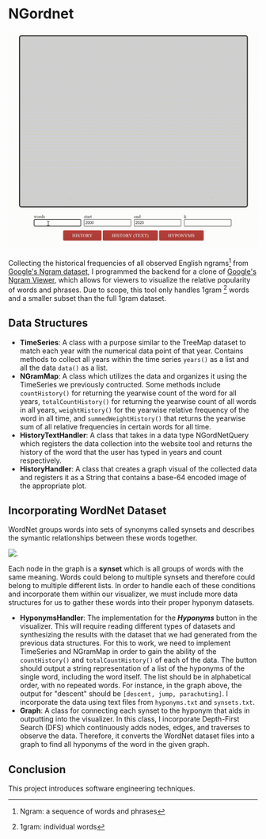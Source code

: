 # NGordnet


  
![](https://github.com/angela-rodriguezz/NGordnet/blob/main/hyponyms%20gif.gif)


Collecting the historical frequencies of all observed English ngrams[^1] from [Google's Ngram dataset](http://storage.googleapis.com/books/ngrams/books/datasetsv3.html), I programmed the backend for a clone of [Google's Ngram Viewer](https://books.google.com/ngrams/graph?content=global+warming%2Cto+the+moon&year_start=1800&year_end=2019&corpus=en-2019&smoothing=0), which allows for viewers to visualize the relative popularity of words and phrases. Due to scope, this tool only handles 1gram [^2] words and a smaller subset than the full 1gram dataset.

## Data Structures

- **TimeSeries**: A class with a purpose similar to the TreeMap dataset to match each year with the numerical data point of that year. Contains methods to collect all years within the time series `years()` as a list and all the data `data()` as a list.
- **NGramMap**: A class which utilizes the data and organizes it using the TimeSeries we previously contructed. Some methods include `countHistory()` for returning the yearwise count of the word for all years, `totalCountHistory()` for returning the yearwise count of all words in all years, `weightHistory()` for the yearwise relative frequency of the word in all time, and `summedWeightHistory()` that returns the yearwise sum of all relative frequencies in certain words for all time.
- **HistoryTextHandler**: A class that takes in a data type NGordNetQuery which registers the data collection into the website tool and returns the history of the word that the user has typed in years and count respectively.
-  **HistoryHandler**: A class that creates a graph visual of the collected data and registers it as a String that contains a base-64 encoded image of the appropriate plot.

## Incorporating WordNet Dataset

WordNet groups words into sets of synonyms called synsets and describes the symantic relationships between these words together.

![.](https://sp23.datastructur.es/materials/proj/proj2b/wordnet-fig1.png)

Each node in the graph is a **synset** which is all groups of words with the same meaning. Words could belong to multiple synsets and therefore could belong to multiple different lists. In order to handle each of these conditions and incorporate them within our visualizer, we must include more data structures for us to gather these words into their proper hyponym datasets.

- **HyponymsHandler**: The implementation for the ___Hyponyms___ button in the visualizer. This will require reading different types of datasets and synthesizing the results with the dataset that we had generated from the previous data structures. For this to work, we need to implement TimeSeries and NGramMap in order to gain the ability of the `countHistory()` and `totalCountHistory()` of each of the data. The button should output a string representation of a list of the hyponyms of the single word, including the word itself. The list should be in alphabetical order, with no repeated words. For instance, in the graph above, the output for "descent" should be `[descent, jump, parachuting]`. I incorporate the data using text files from `hyponyms.txt` and `synsets.txt`.
- **Graph**: A class for connecting each synset to the hyponym that aids in outputting into the visualizer. In this class, I incorporate Depth-First Search (DFS) which continuously adds nodes, edges, and traverses to observe the data. Therefore, it converts the WordNet dataset files into a graph to find all hyponyms of the word in the given graph.

## Conclusion
This project introduces software engineering techniques.

[^1]: Ngram: a sequence of words and phrases
[^2]: 1gram: individual words

